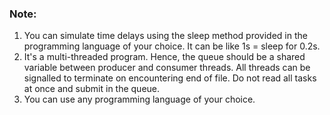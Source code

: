 ### Note:
1. You can simulate time delays using the sleep method provided in the programming language of your choice. It can be like 1s = sleep for 0.2s.
2. It's a multi-threaded program. Hence, the queue should be a shared variable between producer and consumer threads. All threads can be signalled to terminate on encountering end of file. Do not read all tasks at once and submit in the queue.
3. You can use any programming language of your choice.
